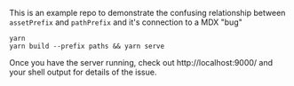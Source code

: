 This is an example repo to demonstrate the confusing relationship between `assetPrefix` and `pathPrefix` and it's connection to a MDX "bug"

```
yarn
yarn build --prefix paths && yarn serve
```

Once you have the server running, check out http://localhost:9000/ and your shell output for details of the issue.
